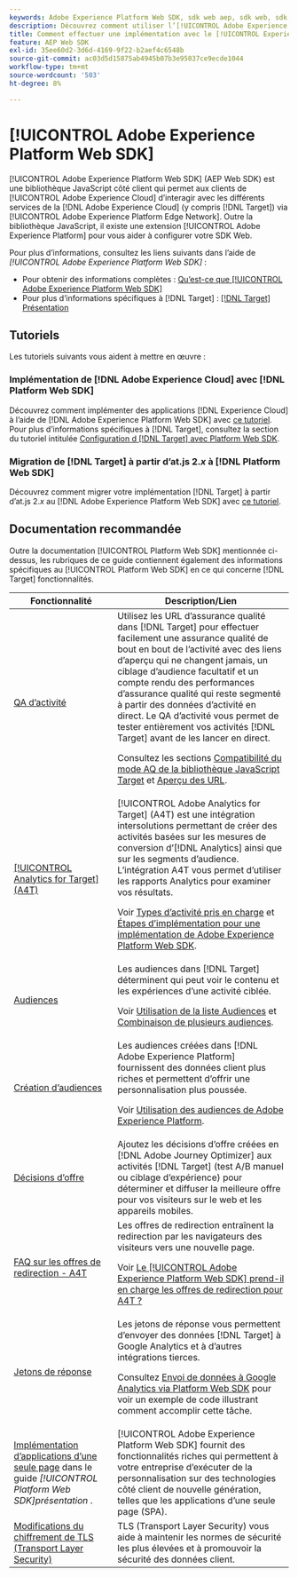 ```yaml
---
keywords: Adobe Experience Platform Web SDK, sdk web aep, sdk web, sdk, adobe experience cloud, platform edge network, adobe experience platform edge network, edge network, aep edge network, Adobe Experience Platform Web SDK0
description: Découvrez comment utiliser l’[!UICONTROL Adobe Experience Platform Web SDK] pour interagir avec les différents services de l’[!UICONTROL Adobe Experience Cloud] via l’[!UICONTROL AEP Edge Network].
title: Comment effectuer une implémentation avec le [!UICONTROL Experience Platform Web SDK] ?
feature: AEP Web SDK
exl-id: 35ee60d2-3d6d-4169-9f22-b2aef4c6548b
source-git-commit: ac03d5d15875ab4945b07b3e95037ce9ecde1044
workflow-type: tm+mt
source-wordcount: '503'
ht-degree: 8%

---
```


# [!UICONTROL Adobe Experience Platform Web SDK]

[!UICONTROL Adobe Experience Platform Web SDK] (AEP Web SDK) est une bibliothèque JavaScript côté client qui permet aux clients de [!UICONTROL Adobe Experience Cloud] d’interagir avec les différents services de la [!DNL Adobe Experience Cloud] (y compris [!DNL Target]) via [!UICONTROL Adobe Experience Platform Edge Network]. Outre la bibliothèque JavaScript, il existe une extension [!UICONTROL Adobe Experience Platform] pour vous aider à configurer votre SDK Web.

Pour plus d’informations, consultez les liens suivants dans l’aide de *[!UICONTROL Adobe Experience Platform Web SDK]* :

* Pour obtenir des informations complètes : [Qu’est-ce que [!UICONTROL Adobe Experience Platform Web SDK]](https://experienceleague.adobe.com/docs/experience-platform/edge/home.html?lang=fr)
* Pour plus d’informations spécifiques à [!DNL Target] : [[!DNL Target] Présentation](https://experienceleague.adobe.com/docs/experience-platform/edge/personalization/adobe-target/target-overview.html?lang=fr)

## Tutoriels

Les tutoriels suivants vous aident à mettre en œuvre :

### Implémentation de [!DNL Adobe Experience Cloud] avec [!DNL Platform Web SDK]

Découvrez comment implémenter des applications [!DNL Experience Cloud] à l’aide de [!DNL Adobe Experience Platform Web SDK] avec [ce tutoriel](https://experienceleague.adobe.com/docs/platform-learn/implement-web-sdk/overview.html). Pour plus d’informations spécifiques à [!DNL Target], consultez la section du tutoriel intitulée [Configuration d [!DNL Target] avec Platform Web SDK](https://experienceleague.adobe.com/docs/platform-learn/implement-web-sdk/applications-setup/setup-target.html).

### Migration de [!DNL Target] à partir d’at.js 2.*x* à [!DNL Platform Web SDK]

Découvrez comment migrer votre implémentation [!DNL Target] à partir d’at.js 2.*x* au [!DNL Adobe Experience Platform Web SDK] avec [ce tutoriel](https://experienceleague.adobe.com/docs/platform-learn/migrate-target-to-websdk/introduction.html?lang=fr).

## Documentation recommandée

Outre la documentation [!UICONTROL Platform Web SDK] mentionnée ci-dessus, les rubriques de ce guide contiennent également des informations spécifiques au [!UICONTROL Platform Web SDK] en ce qui concerne [!DNL Target] fonctionnalités.

| Fonctionnalité | Description/Lien |
| --- | --- |
| [QA d’activité](https://experienceleague.adobe.com/docs/target/using/activities/activity-qa/activity-qa.html) | Utilisez les URL d’assurance qualité dans [!DNL Target] pour effectuer facilement une assurance qualité de bout en bout de l’activité avec des liens d’aperçu qui ne changent jamais, un ciblage d’audience facultatif et un compte rendu des performances d’assurance qualité qui reste segmenté à partir des données d’activité en direct. Le QA d’activité vous permet de tester entièrement vos activités [!DNL Target] avant de les lancer en direct.<p>Consultez les sections [Compatibilité du mode AQ de la bibliothèque JavaScript Target](https://experienceleague.adobe.com/docs/target/using/activities/activity-qa/activity-qa.html#compatibility) et [Aperçu des URL](https://experienceleague.adobe.com/docs/target/using/activities/activity-qa/activity-qa.html#preview). |
| [[!UICONTROL Analytics for Target] (A4T)](https://experienceleague.adobe.com/docs/target/using/integrate/a4t/a4t.html) | [!UICONTROL Adobe Analytics for Target] (A4T) est une intégration intersolutions permettant de créer des activités basées sur les mesures de conversion d’[!DNL Analytics] ainsi que sur les segments d’audience. L’intégration A4T vous permet d’utiliser les rapports Analytics pour examiner vos résultats.<p>Voir [Types d’activité pris en charge](https://experienceleague.adobe.com/docs/target/using/integrate/a4t/a4t.html#section_F487896214BF4803AF78C552EF1669AA) et [Étapes d’implémentation pour une implémentation de Adobe Experience Platform Web SDK](https://experienceleague.adobe.com/docs/target/using/integrate/a4t/a4timplementation.html#platform). |
| [Audiences](https://experienceleague.adobe.com/docs/target/using/audiences/target.html) | Les audiences dans [!DNL Target] déterminent qui peut voir le contenu et les expériences d’une activité ciblée.<p>Voir [Utilisation de la liste Audiences](https://experienceleague.adobe.com/docs/target/using/audiences/create-audiences/audiences.html#use-list) et [Combinaison de plusieurs audiences](https://experienceleague.adobe.com/docs/target/using/audiences/combining-multiple-audiences.html). |
| [Création dʼaudiences](https://experienceleague.adobe.com/docs/target/using/audiences/create-audiences/audiences.html?lang=fr) | Les audiences créées dans [!DNL Adobe Experience Platform] fournissent des données client plus riches et permettent d’offrir une personnalisation plus poussée.<p>Voir [Utilisation des audiences de Adobe Experience Platform](https://experienceleague.adobe.com/docs/target/using/audiences/create-audiences/audiences.html#aep). |
| [Décisions d’offre](https://experienceleague.adobe.com/docs/target/using/integrate/ajo/offer-decision.html) | Ajoutez les décisions d’offre créées en [!DNL Adobe Journey Optimizer] aux activités [!DNL Target] (test A/B manuel ou ciblage d’expérience) pour déterminer et diffuser la meilleure offre pour vos visiteurs sur le web et les appareils mobiles. |
| [FAQ sur les offres de redirection - A4T](https://experienceleague.adobe.com/docs/target/using/integrate/a4t/a4t-faq/a4t-faq-redirect-offers.html) | Les offres de redirection entraînent la redirection par les navigateurs des visiteurs vers une nouvelle page.<p>Voir [Le [!UICONTROL Adobe Experience Platform Web SDK] prend-il en charge les offres de redirection pour A4T ?](https://experienceleague.adobe.com/docs/target/using/integrate/a4t/a4t-faq/a4t-faq-redirect-offers.html#platform) |
| [Jetons de réponse](https://experienceleague.adobe.com/docs/target/using/administer/response-tokens.html) | Les jetons de réponse vous permettent d’envoyer des données [!DNL Target] à Google Analytics et à d’autres intégrations tierces.<p>Consultez [Envoi de données à Google Analytics via Platform Web SDK](https://experienceleague.adobe.com/docs/target/using/administer/response-tokens.html#sending-data-to-google-analytics-via-platform-web-sdk) pour voir un exemple de code illustrant comment accomplir cette tâche. |
| [Implémentation d’applications d’une seule page](https://experienceleague.adobe.com/docs/experience-platform/edge/personalization/adobe-target/spa-implementation.html) dans le guide *[!UICONTROL Platform Web SDK]présentation* . | [!UICONTROL Adobe Experience Platform Web SDK] fournit des fonctionnalités riches qui permettent à votre entreprise d’exécuter de la personnalisation sur des technologies côté client de nouvelle génération, telles que les applications d’une seule page (SPA). |
| [Modifications du chiffrement de TLS (Transport Layer Security)](/help/dev/before-implement/tls-transport-layer-security-encryption.md) | TLS (Transport Layer Security) vous aide à maintenir les normes de sécurité les plus élevées et à promouvoir la sécurité des données client. |
